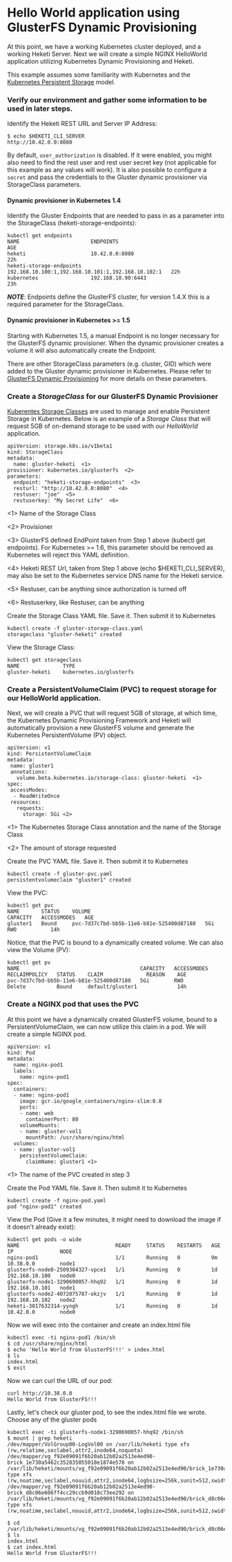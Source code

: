 # Hello World application using GlusterFS Dynamic Provisioning

At this point, we have a working Kubernetes cluster deployed, and a working Heketi Server.
Next we will create a simple NGINX HelloWorld application utilizing Kubernetes Dynamic Provisioning and 
Heketi.

This example assumes some familiarity with Kubernetes and the [Kubernetes Persistent Storage](http://kubernetes.io/docs/user-guide/persistent-volumes/) model.


### Verify our environment and gather some information to be used in later steps.

Identify the Heketi REST URL and Server IP Address:

```
$ echo $HEKETI_CLI_SERVER
http://10.42.0.0:8080
```

By default, `user_authorization` is disabled. If it were enabled, you might
also need to find the rest user and rest user secret key (not applicable for
this example as any values will work). It is also possible to configure a
`secret` and pass the credentials to the Gluster dynamic provisioner via
StorageClass parameters.

#### Dynamic provisioner in Kubernetes 1.4 ####

Identify the Gluster Endpoints that are needed to pass in as a parameter into the StorageClass (heketi-storage-endpoints):

```
kubectl get endpoints
NAME                       ENDPOINTS                                            AGE
heketi                     10.42.0.0:8080                                       22h
heketi-storage-endpoints   192.168.10.100:1,192.168.10.101:1,192.168.10.102:1   22h
kubernetes                 192.168.10.90:6443                                   23h
```

***NOTE***: Endpoints define the GlusterFS cluster, for version 1.4.X this is a required parameter for the StorageClass.

#### Dynamic provisioner in Kubernetes >= 1.5 ####

Starting with Kubernetes 1.5, a manual Endpoint is no longer necessary for the
GlusterFS dynamic provisioner. When the dynamic provisioner creates a volume
it will also automatically create the Endpoint.

There are other StorageClass parameters (e.g. cluster, GID) which were added
to the Gluster dynamic provisioner in Kubernetes. Please refer to
[GlusterFS Dynamic Provisioning](https://github.com/kubernetes/kubernetes/blob/master/examples/experimental/persistent-volume-provisioning/README.md)
for more details on these parameters.

### Create a _StorageClass_ for our GlusterFS Dynamic Provisioner

[Kuberentes Storage Classes](http://kubernetes.io/docs/user-guide/persistent-volumes/#storageclasses) are used to
manage and enable Persistent Storage in Kubernetes.  Below is an example of a _Storage Class_ that will request
5GB of on-demand storage to be used with our _HelloWorld_ application.

```
apiVersion: storage.k8s.io/v1beta1
kind: StorageClass
metadata:
  name: gluster-heketi  <1>
provisioner: kubernetes.io/glusterfs  <2>
parameters:
  endpoint: "heketi-storage-endpoints"  <3>
  resturl: "http://10.42.0.0:8080"  <4>
  restuser: "joe"  <5>
  restuserkey: "My Secret Life"  <6>
```
<1> Name of the Storage Class

<2> Provisioner

<3> GlusterFS defined EndPoint taken from Step 1 above (kubectl get endpoints). For Kubernetes >= 1.6, this parameter should be removed as Kubernetes will reject this YAML definition.

<4> Heketi REST Url, taken from Step 1 above (echo $HEKETI_CLI_SERVER), may also be set to the Kubernetes service DNS name for the Heketi service.

<5> Restuser, can be anything since authorization is turned off

<6> Restuserkey, like Restuser, can be anything

Create the Storage Class YAML file.  Save it.  Then submit it to Kubernetes

```
kubectl create -f gluster-storage-class.yaml
storageclass "gluster-heketi" created
```

View the Storage Class:

```
kubectl get storageclass
NAME              TYPE
gluster-heketi    kubernetes.io/glusterfs
```


### Create a PersistentVolumeClaim (PVC) to request storage for our HelloWorld application.

Next, we will create a PVC that will request 5GB of storage, at which time, the Kubernetes Dynamic Provisioning Framework and Heketi
will automatically provision a new GlusterFS volume and generate the Kubernetes PersistentVolume (PV) object.

```
apiVersion: v1
kind: PersistentVolumeClaim
metadata:
 name: gluster1
 annotations:
   volume.beta.kubernetes.io/storage-class: gluster-heketi  <1>
spec:
 accessModes:
  - ReadWriteOnce
 resources:
   requests:
     storage: 5Gi <2>
```
<1> The Kubernetes Storage Class annotation and the name of the Storage Class

<2> The amount of storage requested


Create the PVC YAML file.  Save it.  Then submit it to Kubernetes

```
kubectl create -f gluster-pvc.yaml
persistentvolumeclaim "gluster1" created
```

View the PVC:

```
kubectl get pvc
NAME       STATUS    VOLUME                                     CAPACITY   ACCESSMODES   AGE
gluster1   Bound     pvc-7d37c7bd-bb5b-11e6-b81e-525400d87180   5Gi        RWO           14h

```

Notice, that the PVC is bound to a dynamically created volume.  We can also view
the Volume (PV):

```
kubectl get pv
NAME                                       CAPACITY   ACCESSMODES   RECLAIMPOLICY   STATUS    CLAIM              REASON    AGE
pvc-7d37c7bd-bb5b-11e6-b81e-525400d87180   5Gi        RWO           Delete          Bound     default/gluster1             14h

```

### Create a NGINX pod that uses the PVC

At this point we have a dynamically created GlusterFS volume, bound to a PersistentVolumeClaim, we can now utilize this claim
in a pod.  We will create a simple NGINX pod.

```
apiVersion: v1
kind: Pod
metadata:
  name: nginx-pod1
  labels:
    name: nginx-pod1
spec:
  containers:
  - name: nginx-pod1
    image: gcr.io/google_containers/nginx-slim:0.8
    ports:
    - name: web
      containerPort: 80
    volumeMounts:
    - name: gluster-vol1
      mountPath: /usr/share/nginx/html
  volumes:
  - name: gluster-vol1
    persistentVolumeClaim:
      claimName: gluster1 <1>
```
<1> The name of the PVC created in step 3



Create the Pod YAML file.  Save it.  Then submit it to Kubernetes

```
kubectl create -f nginx-pod.yaml
pod "nginx-pod1" created
```

View the Pod (Give it a few minutes, it might need to download the image if it doesn't already exist):

```
kubectl get pods -o wide
NAME                               READY     STATUS    RESTARTS   AGE       IP               NODE
nginx-pod1                         1/1       Running   0          9m        10.38.0.0        node1
glusterfs-node0-2509304327-vpce1   1/1       Running   0          1d        192.168.10.100   node0
glusterfs-node1-3290690057-hhq92   1/1       Running   0          1d        192.168.10.101   node1
glusterfs-node2-4072075787-okzjv   1/1       Running   0          1d        192.168.10.102   node2
heketi-3017632314-yyngh            1/1       Running   0          1d        10.42.0.0        node0

```

Now we will exec into the container and create an index.html file

```
kubectl exec -ti nginx-pod1 /bin/sh
$ cd /usr/share/nginx/html
$ echo 'Hello World from GlusterFS!!!' > index.html
$ ls
index.html
$ exit
```

Now we can curl the URL of our pod:

```
curl http://10.38.0.0
Hello World from GlusterFS!!!
```

Lastly, let's check our gluster pod, to see the index.html file we wrote.  Choose any of the gluster pods

```
kubectl exec -ti glusterfs-node1-3290690057-hhq92 /bin/sh
$ mount | grep heketi
/dev/mapper/VolGroup00-LogVol00 on /var/lib/heketi type xfs (rw,relatime,seclabel,attr2,inode64,noquota)
/dev/mapper/vg_f92e09091f6b20ab12b02a2513e4ed90-brick_1e730a5462c352835055018e1874e578 on /var/lib/heketi/mounts/vg_f92e09091f6b20ab12b02a2513e4ed90/brick_1e730a5462c352835055018e1874e578 type xfs (rw,noatime,seclabel,nouuid,attr2,inode64,logbsize=256k,sunit=512,swidth=512,noquota)
/dev/mapper/vg_f92e09091f6b20ab12b02a2513e4ed90-brick_d8c06e606ff4cc29ccb9d018c73ee292 on /var/lib/heketi/mounts/vg_f92e09091f6b20ab12b02a2513e4ed90/brick_d8c06e606ff4cc29ccb9d018c73ee292 type xfs (rw,noatime,seclabel,nouuid,attr2,inode64,logbsize=256k,sunit=512,swidth=512,noquota)

$ cd /var/lib/heketi/mounts/vg_f92e09091f6b20ab12b02a2513e4ed90/brick_d8c06e606ff4cc29ccb9d018c73ee292/brick
$ ls
index.html
$ cat index.html 
Hello World from GlusterFS!!!
```









